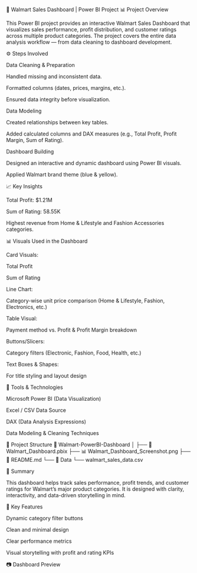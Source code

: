 🛒 Walmart Sales Dashboard | Power BI Project
📊 Project Overview

This Power BI project provides an interactive Walmart Sales Dashboard that visualizes sales performance, profit distribution, and customer ratings across multiple product categories.
The project covers the entire data analysis workflow — from data cleaning to dashboard development.

⚙️ Steps Involved

Data Cleaning & Preparation

Handled missing and inconsistent data.

Formatted columns (dates, prices, margins, etc.).

Ensured data integrity before visualization.

Data Modeling

Created relationships between key tables.

Added calculated columns and DAX measures (e.g., Total Profit, Profit Margin, Sum of Rating).

Dashboard Building

Designed an interactive and dynamic dashboard using Power BI visuals.

Applied Walmart brand theme (blue & yellow).

📈 Key Insights

Total Profit: $1.21M

Sum of Rating: 58.55K

Highest revenue from Home & Lifestyle and Fashion Accessories categories.

📊 Visuals Used in the Dashboard

Card Visuals:

Total Profit

Sum of Rating

Line Chart:

Category-wise unit price comparison (Home & Lifestyle, Fashion, Electronics, etc.)

Table Visual:

Payment method vs. Profit & Profit Margin breakdown

Buttons/Slicers:

Category filters (Electronic, Fashion, Food, Health, etc.)

Text Boxes & Shapes:

For title styling and layout design

🧠 Tools & Technologies

Microsoft Power BI (Data Visualization)

Excel / CSV Data Source

DAX (Data Analysis Expressions)

Data Modeling & Cleaning Techniques

📂 Project Structure
📁 Walmart-PowerBI-Dashboard
│
├── 📄 Walmart_Dashboard.pbix
├── 📊 Walmart_Dashboard_Screenshot.png
├── 📘 README.md
└── 📂 Data
     └── walmart_sales_data.csv

🧾 Summary

This dashboard helps track sales performance, profit trends, and customer ratings for Walmart’s major product categories.
It is designed with clarity, interactivity, and data-driven storytelling in mind.

🌟 Key Features

Dynamic category filter buttons

Clean and minimal design

Clear performance metrics

Visual storytelling with profit and rating KPIs

📷 Dashboard Preview

